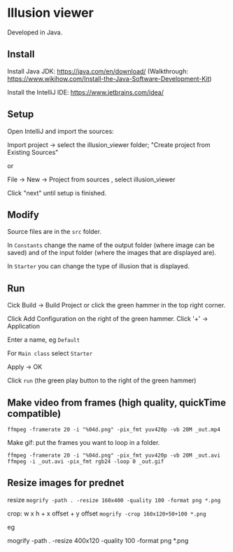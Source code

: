 # Illusion viewer

Developed in Java.

## Install


Install Java JDK: https://java.com/en/download/
(Walkthrough: https://www.wikihow.com/Install-the-Java-Software-Development-Kit)

Install the IntelliJ IDE: https://www.jetbrains.com/idea/

## Setup

Open IntelliJ and import the sources: 

Import project -> select the illusion_viewer folder; "Create project from Existing Sources"

or 

File -> New -> Project from sources , select illusion_viewer

Click "next" until setup is finished.

## Modify

Source files are in the `src` folder.

In `Constants` change the name of the output folder (where image can be saved) and of the input folder (where the images that are displayed are).

In `Starter` you can change the type of illusion that is displayed.


## Run

Cick Build -> Build Project or click the green hammer in the top right corner.


Click Add Configuration on the right of the green hammer. Click '+' -> Application

Enter a name, eg `Default`

For `Main class` select `Starter`

Apply -> OK

Click `run` (the green play button to the right of the green hammer)

## Make video from frames (high quality, quickTime compatible)

`ffmpeg -framerate 20 -i "%04d.png" -pix_fmt yuv420p -vb 20M _out.mp4`

Make gif: put the frames you want to loop in a folder.

```
ffmpeg -framerate 20 -i "%04d.png" -pix_fmt yuv420p -vb 20M _out.avi
ffmpeg -i _out.avi -pix_fmt rgb24 -loop 0 _out.gif
```

## Resize images for prednet

resize
`mogrify -path . -resize 160x400 -quality 100 -format png *.png`

crop: w x h + x offset + y offset
`mogrify -crop 160x120+50+100 *.png`


eg

mogrify -path . -resize 400x120 -quality 100 -format png *.png
